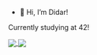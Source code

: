 - 👋 Hi, I’m Didar!

Currently studying at 42!


<a href="https://github.com/doreshev">
  <img align="center" src="https://github-readme-stats.vercel.app/api?username=doreshev&count_private=true&show_icons=true&theme=transparent" />
</a>
<a href="https://github.com/doreshev">
  <img align="center" src="https://github-readme-stats.vercel.app/api/top-langs/?username=doreshev&layout=compact&theme=transparent" />
</a>

